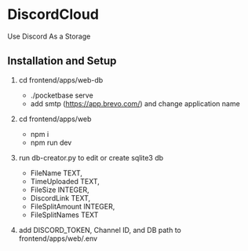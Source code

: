 # DiscordCloud

Use Discord As a Storage

## Installation and Setup

1. cd frontend/apps/web-db

   - ./pocketbase serve
   - add smtp (https://app.brevo.com/) and change application name

2. cd frontend/apps/web

   - npm i
   - npm run dev

3. run db-creator.py to edit or create sqlite3 db

   - FileName TEXT,
   - TimeUploaded TEXT,
   - FileSize INTEGER,
   - DiscordLink TEXT,
   - FileSplitAmount INTEGER,
   - FileSplitNames TEXT

4. add DISCORD_TOKEN, Channel ID, and DB path to frontend/apps/web/.env
